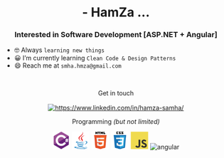 <h1 align="center">- HamZa ...</h1>
<h3 align="center">Interested in Software Development [ASP.NET + Angular]</h3>

- :nerd_face: Always `learning new things`
- 😀 I’m currently learning ```Clean Code & Design Patterns```
- 😄 Reach me at ```smha.hmza@gmail.com```
<!-- - 😁 Check [MY RESUME](https://www.canva.com/design/DAFIK9v5xug/MIEwEUE2V7gRbKUxCyKUHg/view?utm_content=DAFIK9v5xug&utm_campaign=designshare&utm_medium=link2&utm_source=sharebutton). -->

<!-- I’m open for: `An Intern` or a new `job opportunity`, -->

<br>
<p align="center">Get in touch</p>
<p align="center"><a href="https://linkedin.com/in/hamza-samha/" target="_blank"><img align="center" src="https://raw.githubusercontent.com/rahuldkjain/github-profile-readme-generator/master/src/images/icons/Social/linked-in-alt.svg" alt="https://www.linkedin.com/in/hamza-samha/" height="30" width="40" /></a></p>

<p align="center">Programming <i>(but not limited)</i></p>
<p align="center">
<img src="https://raw.githubusercontent.com/devicons/devicon/master/icons/csharp/csharp-original.svg" alt="csharp" width="40" height="40"/>

<img src="https://raw.githubusercontent.com/devicons/devicon/master/icons/java/java-original.svg" alt="java" width="40" height="40"/>
<img src="https://raw.githubusercontent.com/devicons/devicon/master/icons/html5/html5-original-wordmark.svg" alt="html5" width="40" height="40"/>
<img src="https://raw.githubusercontent.com/devicons/devicon/master/icons/css3/css3-original-wordmark.svg" alt="css3" width="40" height="40"/>
<img src="https://raw.githubusercontent.com/devicons/devicon/master/icons/javascript/javascript-original.svg" alt="javascript" width="40" height="40"/>
  
<img src="https://upload.wikimedia.org/wikipedia/commons/thumb/c/cf/Angular_full_color_logo.svg/512px-Angular_full_color_logo.svg.png?20160527092314" alt="angular" width="50" height="50"/>
</p>

